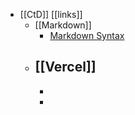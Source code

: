 - [[CtD]] [[links]]
	- [[Markdown]]
		- [Markdown Syntax](https://tinyurl.com/yq7etfx6)
	- [[Vercel]]
		-
		-
		-